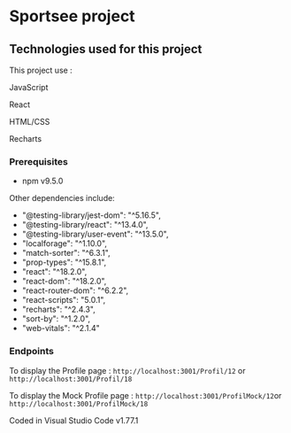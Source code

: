 # Sportsee project

## Technologies used for this project

This project use :

JavaScript

React

HTML/CSS

Recharts

### Prerequisites

- npm v9.5.0

Other dependencies include:

- "@testing-library/jest-dom": "^5.16.5",
- "@testing-library/react": "^13.4.0",
- "@testing-library/user-event": "^13.5.0",
- "localforage": "^1.10.0",
- "match-sorter": "^6.3.1",
- "prop-types": "^15.8.1",
- "react": "^18.2.0",
- "react-dom": "^18.2.0",
- "react-router-dom": "^6.2.2",
- "react-scripts": "5.0.1",
- "recharts": "^2.4.3",
- "sort-by": "^1.2.0",
- "web-vitals": "^2.1.4"

### Endpoints

To display the Profile page : `http://localhost:3001/Profil/12` or `http://localhost:3001/Profil/18`

To display the Mock Profile page : `http://localhost:3001/ProfilMock/12`or `http://localhost:3001/ProfilMock/18`

Coded in Visual Studio Code v1.77.1
